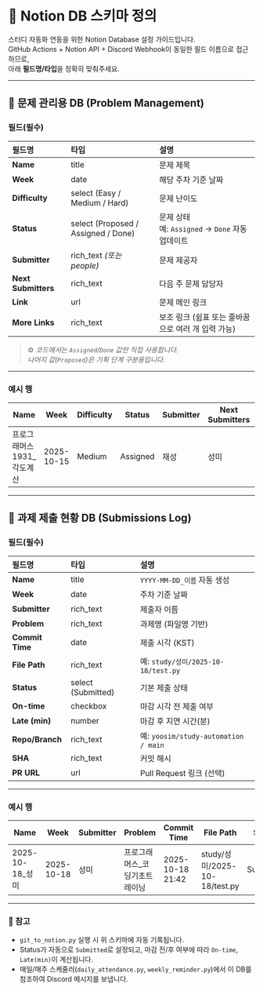 # 📘 Notion DB 스키마 정의

스터디 자동화 연동을 위한 Notion Database 설정 가이드입니다.  
GitHub Actions + Notion API + Discord Webhook이 동일한 필드 이름으로 접근하므로,  
아래 **필드명/타입**을 정확히 맞춰주세요.

---

## 🧩 문제 관리용 DB (Problem Management)

### 필드(필수)
| 필드명 | 타입 | 설명 |
|:--|:--|:--|
| **Name** | title | 문제 제목 |
| **Week** | date | 해당 주차 기준 날짜 |
| **Difficulty** | select (Easy / Medium / Hard) | 문제 난이도 |
| **Status** | select (Proposed / Assigned / Done) | 문제 상태 <br>예: `Assigned` → `Done` 자동 업데이트 |
| **Submitter** | rich_text *(또는 people)* | 문제 제공자 |
| **Next Submitters** | rich_text | 다음 주 문제 담당자 |
| **Link** | url | 문제 메인 링크 |
| **More Links** | rich_text | 보조 링크 (쉼표 또는 줄바꿈으로 여러 개 입력 가능) |

> ⚙️ *코드에서는 `Assigned`/`Done` 값만 직접 사용합니다.  
> 나머지 값(`Proposed`)은 기획 단계 구분용입니다.*

---

### 예시 행
| Name | Week | Difficulty | Status | Submitter | Next Submitters | Link | More Links |
| ---- | ---- | ---------- | ------ | ---------- | ---------------- | ---- | ----------- |
| 프로그래머스 1931_각도계산 | 2025-10-15 | Medium | Assigned | 재성 | 성미 | https://boj.kr/1931 | https://school.programmers.co.kr/learn/courses/30/lessons/181944, https://school.programmers.co.kr/learn/courses/30/lessons/181899 |

---

## 📗 과제 제출 현황 DB (Submissions Log)

### 필드(필수)
| 필드명 | 타입 | 설명 |
|:--|:--|:--|
| **Name** | title | `YYYY-MM-DD_이름` 자동 생성 |
| **Week** | date | 주차 기준 날짜 |
| **Submitter** | rich_text | 제출자 이름 |
| **Problem** | rich_text | 과제명 (파일명 기반) |
| **Commit Time** | date | 제출 시각 (KST) |
| **File Path** | rich_text | 예: `study/성미/2025-10-18/test.py` |
| **Status** | select (Submitted) | 기본 제출 상태 |
| **On-time** | checkbox | 마감 시각 전 제출 여부 |
| **Late (min)** | number | 마감 후 지연 시간(분) |
| **Repo/Branch** | rich_text | 예: `yoosim/study-automation / main` |
| **SHA** | rich_text | 커밋 해시 |
| **PR URL** | url | Pull Request 링크 (선택) |

---

### 예시 행
| Name | Week | Submitter | Problem | Commit Time | File Path | Status | On-time | Late(min) |
| ---- | ---- | ---------- | -------- | ------------ | ---------- | -------- | ---------- | ---------- |
| 2025-10-18_성미 | 2025-10-18 | 성미 | 프로그래머스_코딩기초트레이닝 | 2025-10-18 21:42 | study/성미/2025-10-18/test.py | Submitted | ✅ | 0 |

---

### 🧾 참고
- `git_to_notion.py` 실행 시 위 스키마에 자동 기록됩니다.  
- Status가 자동으로 `Submitted`로 설정되고, 마감 전/후 여부에 따라 `On-time`, `Late(min)`이 계산됩니다.  
- 매일/매주 스케줄러(`daily_attendance.py`, `weekly_reminder.py`)에서 이 DB를 참조하여 Discord 메시지를 보냅니다.

